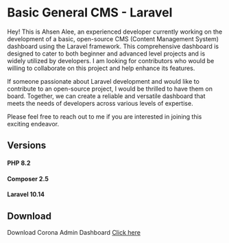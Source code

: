 # Basic General CMS - Laravel

Hey! This is Ahsen Alee, an experienced developer currently working on the development of a basic, open-source CMS (Content Management System) dashboard using the Laravel framework. This comprehensive dashboard is designed to cater to both beginner and advanced level projects and is widely utilized by developers. I am looking for contributors who would be willing to collaborate on this project and help enhance its features.

If someone passionate about Laravel development and would like to contribute to an open-source project, I would be thrilled to have them on board. Together, we can create a reliable and versatile dashboard that meets the needs of developers across various levels of expertise.

Please feel free to reach out to me if you are interested in joining this exciting endeavor.


## Versions
#### PHP 8.2
#### Composer 2.5
#### Laravel 10.14


## Download
Download Corona Admin Dashboard
<a href="https://themewagon.com/themes/corona-free-responsive-bootstrap-4-admin-dashboard-template/">Click here</a>
